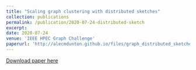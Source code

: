 ```yaml
---
title: "Scaling graph clustering with distributed sketches"
collection: publications
permalink: /publication/2020-07-24-distributed-sketch
excerpt: 
date: 2020-07-24
venue: 'IEEE HPEC Graph Challenge'
paperurl: 'http://alecmdunton.github.io/files/graph_distributed_sketches.pdf'
---
```



[Download paper here](http://alecmdunton.github.io/files/graph_distributed_sketches.pdf)

